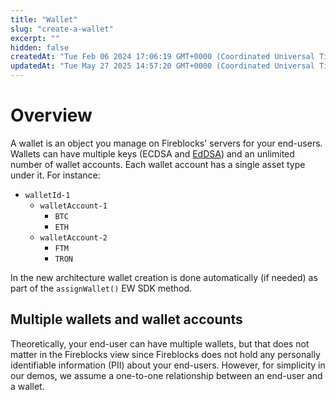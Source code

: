 ```yaml
---
title: "Wallet"
slug: "create-a-wallet"
excerpt: ""
hidden: false
createdAt: "Tue Feb 06 2024 17:06:19 GMT+0000 (Coordinated Universal Time)"
updatedAt: "Tue May 27 2025 14:57:20 GMT+0000 (Coordinated Universal Time)"
---
```

# Overview

A wallet is an object you manage on Fireblocks' servers for your end-users. Wallets can have multiple keys (ECDSA and [EdDSA](https://ncw-developers.fireblocks.com/docs/multiple-algorithms)) and an unlimited number of wallet accounts. Each wallet account has a single asset type under it. For instance:

- `walletId-1`
  - `walletAccount-1`
    - `BTC`
    - `ETH`
  - `walletAccount-2`
    - `FTM`
    - `TRON`

In the new architecture wallet creation is done automatically (if needed) as part of the `assignWallet()` EW SDK method.

## Multiple wallets and wallet accounts

Theoretically, your end-user can have multiple wallets, but that does not matter in the Fireblocks view since Fireblocks does not hold any personally identifiable information (PII) about your end-users. However, for simplicity in our demos, we assume a one-to-one relationship between an end-user and a wallet.
